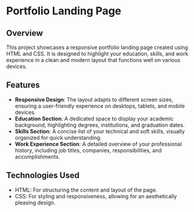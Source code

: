 # Portfolio Landing Page

## Overview
This project showcases a responsive portfolio landing page created using HTML and CSS. It is designed to highlight your education, skills, and work experience in a clean and modern layout that functions well on various devices.

## Features

- **Responsive Design**: The layout adapts to different screen sizes, ensuring a user-friendly experience on desktops, tablets, and mobile devices.
- **Education Section**: A dedicated space to display your academic background, highlighting degrees, institutions, and graduation dates.
- **Skills Section**: A concise list of your technical and soft skills, visually organized for quick understanding.
- **Work Experience Section**: A detailed overview of your professional history, including job titles, companies, responsibilities, and accomplishments.

## Technologies Used
- HTML: For structuring the content and layout of the page.
- CSS: For styling and responsiveness, allowing for an aesthetically pleasing design.

